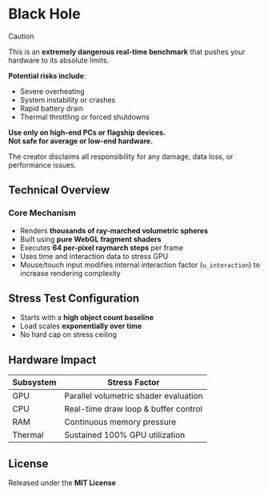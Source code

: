 # Black Hole

> [!CAUTION]  
> This is an **extremely dangerous real-time benchmark** that pushes your hardware to its absolute limits.  
>  
> **Potential risks include**:  
> - Severe overheating  
> - System instability or crashes  
> - Rapid battery drain  
> - Thermal throttling or forced shutdowns  
>  
>  **Use only on high-end PCs or flagship devices.**  
>  **Not safe for average or low-end hardware.**  
>  
> The creator disclaims all responsibility for any damage, data loss, or performance issues.

## Technical Overview

### Core Mechanism

- Renders **thousands of ray-marched volumetric spheres**
- Built using **pure WebGL fragment shaders**
- Executes **64 per-pixel raymarch steps** per frame
- Uses time and interaction data to stress GPU
- Mouse/touch input modifies internal interaction factor (`u_interaction`) to increase rendering complexity

## Stress Test Configuration

- Starts with a **high object count baseline**
- Load scales **exponentially over time**
- No hard cap on stress ceiling

## Hardware Impact

| Subsystem | Stress Factor                         |
|-----------|----------------------------------------|
| GPU       | Parallel volumetric shader evaluation |
| CPU       | Real-time draw loop & buffer control  |
| RAM       | Continuous memory pressure            |
| Thermal   | Sustained 100% GPU utilization        |

## License

Released under the **MIT License**
